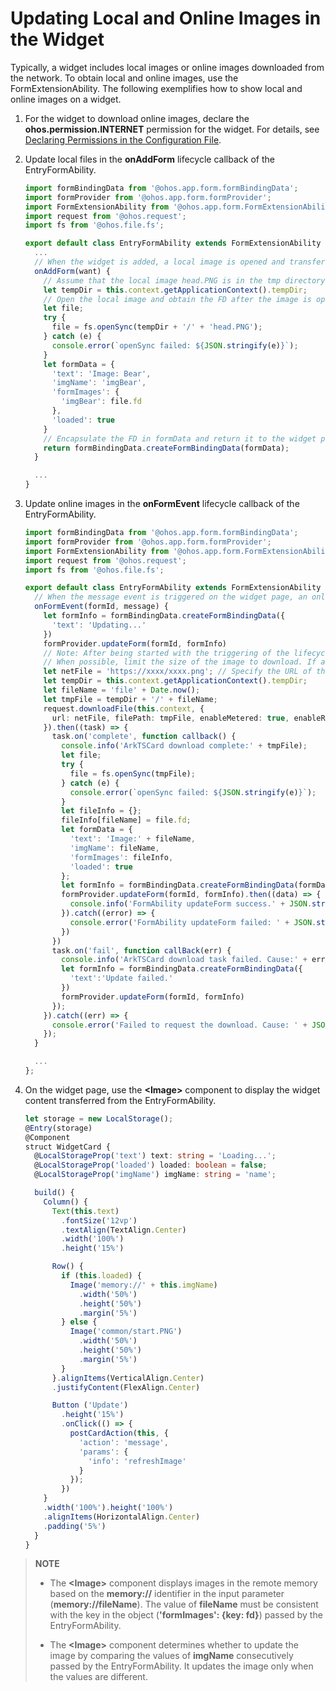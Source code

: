 # Updating Local and Online Images in the Widget


Typically, a widget includes local images or online images downloaded from the network. To obtain local and online images, use the FormExtensionAbility. The following exemplifies how to show local and online images on a widget.


1. For the widget to download online images, declare the **ohos.permission.INTERNET** permission for the widget. For details, see [Declaring Permissions in the Configuration File](../security/accesstoken-guidelines.md).

2. Update local files in the **onAddForm** lifecycle callback of the EntryFormAbility.
   
   ```ts
   import formBindingData from '@ohos.app.form.formBindingData';
   import formProvider from '@ohos.app.form.formProvider';
   import FormExtensionAbility from '@ohos.app.form.FormExtensionAbility';
   import request from '@ohos.request';
   import fs from '@ohos.file.fs';
   
   export default class EntryFormAbility extends FormExtensionAbility {
     ...
     // When the widget is added, a local image is opened and transferred to the widget page for display.
     onAddForm(want) {
       // Assume that the local image head.PNG is in the tmp directory of the current widget.
       let tempDir = this.context.getApplicationContext().tempDir;
       // Open the local image and obtain the FD after the image is opened.
       let file;
       try {
         file = fs.openSync(tempDir + '/' + 'head.PNG');
       } catch (e) {
         console.error(`openSync failed: ${JSON.stringify(e)}`);
       }
       let formData = {
         'text': 'Image: Bear',
         'imgName': 'imgBear',
         'formImages': {
           'imgBear': file.fd
         },
         'loaded': true
       }
       // Encapsulate the FD in formData and return it to the widget page.
       return formBindingData.createFormBindingData(formData);
     }
   
     ...
   }
   ```

3. Update online images in the **onFormEvent** lifecycle callback of the EntryFormAbility.
   
   ```ts
   import formBindingData from '@ohos.app.form.formBindingData';
   import formProvider from '@ohos.app.form.formProvider';
   import FormExtensionAbility from '@ohos.app.form.FormExtensionAbility';
   import request from '@ohos.request';
   import fs from '@ohos.file.fs';
   
   export default class EntryFormAbility extends FormExtensionAbility {
     // When the message event is triggered on the widget page, an online image is downloaded and transferred to the widget page for display.
     onFormEvent(formId, message) {
       let formInfo = formBindingData.createFormBindingData({
         'text': 'Updating...'
       })
       formProvider.updateForm(formId, formInfo)
       // Note: After being started with the triggering of the lifecycle callback, the FormExtensionAbility can run in the background for only 5 seconds.
       // When possible, limit the size of the image to download. If an image cannot be downloaded within 5 seconds, it will not be updated to the widget page.
       let netFile = 'https://xxxx/xxxx.png'; // Specify the URL of the image to download.
       let tempDir = this.context.getApplicationContext().tempDir;
       let fileName = 'file' + Date.now();
       let tmpFile = tempDir + '/' + fileName;
       request.downloadFile(this.context, {
         url: netFile, filePath: tmpFile, enableMetered: true, enableRoaming: true
       }).then((task) => {
         task.on('complete', function callback() {
           console.info('ArkTSCard download complete:' + tmpFile);
           let file;
           try {
             file = fs.openSync(tmpFile);
           } catch (e) {
             console.error(`openSync failed: ${JSON.stringify(e)}`);
           }
           let fileInfo = {};
           fileInfo[fileName] = file.fd;
           let formData = {
             'text': 'Image:' + fileName,
             'imgName': fileName,
             'formImages': fileInfo,
             'loaded': true
           };
           let formInfo = formBindingData.createFormBindingData(formData)
           formProvider.updateForm(formId, formInfo).then((data) => {
             console.info('FormAbility updateForm success.' + JSON.stringify(data));
           }).catch((error) => {
             console.error('FormAbility updateForm failed: ' + JSON.stringify(error));
           })
         })
         task.on('fail', function callBack(err) {
           console.info('ArkTSCard download task failed. Cause:' + err);
           let formInfo = formBindingData.createFormBindingData({
             'text':'Update failed.'
           })
           formProvider.updateForm(formId, formInfo)
         });
       }).catch((err) => {
         console.error('Failed to request the download. Cause: ' + JSON.stringify(err));
       });
     }
   
     ...
   };
   ```

4. On the widget page, use the **\<Image>** component to display the widget content transferred from the EntryFormAbility.

   ```ts
   let storage = new LocalStorage();
   @Entry(storage)
   @Component
   struct WidgetCard {
     @LocalStorageProp('text') text: string = 'Loading...';
     @LocalStorageProp('loaded') loaded: boolean = false;
     @LocalStorageProp('imgName') imgName: string = 'name';
   
     build() {
       Column() {
         Text(this.text)
           .fontSize('12vp')
           .textAlign(TextAlign.Center)
           .width('100%')
           .height('15%')
   
         Row() {
           if (this.loaded) {
             Image('memory://' + this.imgName)
               .width('50%')
               .height('50%')
               .margin('5%')
           } else {
             Image('common/start.PNG')
               .width('50%')
               .height('50%')
               .margin('5%')
           }
         }.alignItems(VerticalAlign.Center)
         .justifyContent(FlexAlign.Center)
   
         Button ('Update')
           .height('15%')
           .onClick(() => {
             postCardAction(this, {
               'action': 'message',
               'params': {
                 'info': 'refreshImage'
               }
             });
           })
       }
       .width('100%').height('100%')
       .alignItems(HorizontalAlign.Center)
       .padding('5%')
     }
   }
   ```

> **NOTE**
> - The **\<Image>** component displays images in the remote memory based on the **memory://** identifier in the input parameter (**memory://fileName**). The value of **fileName** must be consistent with the key in the object (**'formImages': {key: fd}**) passed by the EntryFormAbility.
> 
> - The **\<Image>** component determines whether to update the image by comparing the values of **imgName** consecutively passed by the EntryFormAbility. It updates the image only when the values are different.
